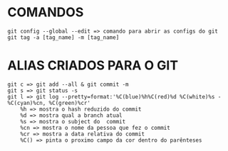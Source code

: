 # COMANDOS

    git config --global --edit => comando para abrir as configs do git
    git tag -a [tag_name] -m [tag_name]

# ALIAS CRIADOS PARA O GIT

    git c => git add --all & git commit -m
    git s => git status -s
    git l => git log --pretty=format:'%C(blue)%h%C(red)%d %C(white)%s - %C(cyan)%cn, %C(green)%cr'
        %h => mostra o hash reduzido do commit
        %d => mostra qual a branch atual
        %s => mostra o subject do  commit
        %cn => mostra o nome da pessoa que fez o commit
        %cr => mostra a data relativa do commit
        %C() => pinta o proximo campo da cor dentro do parênteses